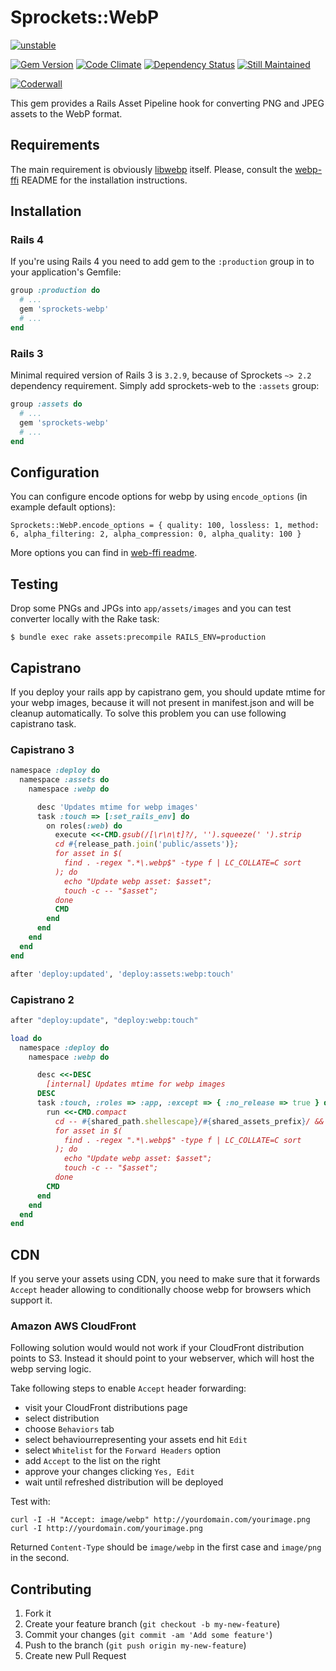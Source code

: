 # Sprockets::WebP

[![unstable](https://rawgithub.com/hughsk/stability-badges/master/dist/unstable.svg)](http://github.com/hughsk/stability-badges)

[![Gem Version](https://badge.fury.io/rb/sprockets-webp.png)](http://badge.fury.io/rb/sprockets-webp)
[![Code Climate](https://codeclimate.com/github/kavu/sprockets-webp.png)](https://codeclimate.com/github/kavu/sprockets-webp)
[![Dependency Status](https://gemnasium.com/kavu/sprockets-webp.png)](https://gemnasium.com/kavu/sprockets-webp)
[![Still Maintained](http://stillmaintained.com/kavu/sprockets-webp.png)](http://stillmaintained.com/kavu/sprockets-webp)

[![Coderwall](https://api.coderwall.com/kavu/endorsecount.png)](https://coderwall.com/kavu)

This gem provides a Rails Asset Pipeline hook for converting PNG and JPEG assets to the WebP format.

## Requirements

The main requirement is obviously [libwebp](https://developers.google.com/speed/webp/) itself. Please, consult the [webp-ffi](https://github.com/le0pard/webp-ffi) README for the installation instructions.

## Installation

### Rails 4

If you're using Rails 4 you need to add gem to the ```:production``` group in to your application's Gemfile:

```ruby
group :production do
  # ...
  gem 'sprockets-webp'
  # ...
end
```

### Rails 3

Minimal required version of Rails 3 is ```3.2.9```, because of Sprockets ```~> 2.2``` dependency requirement. Simply add sprockets-web to the ```:assets``` group:

```ruby
group :assets do
  # ...
  gem 'sprockets-webp'
  # ...
end
```

## Configuration

You can configure encode options for webp by using `encode_options` (in example default options):

    Sprockets::WebP.encode_options = { quality: 100, lossless: 1, method: 6, alpha_filtering: 2, alpha_compression: 0, alpha_quality: 100 }

More options you can find in [web-ffi readme](https://github.com/le0pard/webp-ffi#encode-webp-image).

## Testing

Drop some PNGs and JPGs into ```app/assets/images``` and you can test converter locally with the Rake task:

    $ bundle exec rake assets:precompile RAILS_ENV=production


## Capistrano

If you deploy your rails app by capistrano gem, you should update mtime for your webp images, because it will not present in manifest.json and will be cleanup automatically. To solve this problem you can use following capistrano task.

### Capistrano 3

```ruby
namespace :deploy do
  namespace :assets do
    namespace :webp do

      desc 'Updates mtime for webp images'
      task :touch => [:set_rails_env] do
        on roles(:web) do
          execute <<-CMD.gsub(/[\r\n\t]?/, '').squeeze(' ').strip
          cd #{release_path.join('public/assets')};
          for asset in $(
            find . -regex ".*\.webp$" -type f | LC_COLLATE=C sort
          ); do
            echo "Update webp asset: $asset";
            touch -c -- "$asset";
          done
          CMD
        end
      end
    end
  end
end

after 'deploy:updated', 'deploy:assets:webp:touch'
```

### Capistrano 2

```ruby
after "deploy:update", "deploy:webp:touch"

load do
  namespace :deploy do
    namespace :webp do

      desc <<-DESC
        [internal] Updates mtime for webp images
      DESC
      task :touch, :roles => :app, :except => { :no_release => true } do
        run <<-CMD.compact
          cd -- #{shared_path.shellescape}/#{shared_assets_prefix}/ &&
          for asset in $(
            find . -regex ".*\.webp$" -type f | LC_COLLATE=C sort
          ); do
            echo "Update webp asset: $asset";
            touch -c -- "$asset";
          done
        CMD
      end
    end
  end
end
```

## CDN

If you serve your assets using CDN, you need to make sure that it forwards `Accept` header allowing to conditionally choose webp for browsers which support it.

### Amazon AWS CloudFront

Following solution would would not work if your CloudFront distribution points to S3. Instead it should point to your webserver, which will host the webp serving logic.

Take following steps to enable `Accept` header forwarding:

* visit your CloudFront distributions page
* select distribution
* choose `Behaviors` tab
* select behaviourrepresenting your assets end hit `Edit`
* select `Whitelist` for the `Forward Headers` option
* add `Accept` to the list on the right
* approve your changes clicking `Yes, Edit`
* wait until refreshed distribution will be deployed

Test with:

```
curl -I -H "Accept: image/webp" http://yourdomain.com/yourimage.png
curl -I http://yourdomain.com/yourimage.png
```

Returned `Content-Type` should be `image/webp` in the first case and `image/png` in the second.


## Contributing

1. Fork it
2. Create your feature branch (`git checkout -b my-new-feature`)
3. Commit your changes (`git commit -am 'Add some feature'`)
4. Push to the branch (`git push origin my-new-feature`)
5. Create new Pull Request
